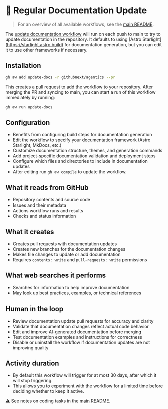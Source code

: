 # 📖 Regular Documentation Update

> For an overview of all available workflows, see the [main README](../README.md).

The [update documentation workflow](../workflows/update-docs.md?plain=1) will run on each push to main to try to update documentation in the repository. It defaults to using [Astro Starlight] (https://starlight.astro.build) for documentation generation, but you can edit it to use other frameworks if necessary.

## Installation

```bash
gh aw add update-docs -r githubnext/agentics --pr
```

This creates a pull request to add the workflow to your repository. After merging the PR and syncing to main, you can start a run of this workflow immediately by running:

```bash
gh aw run update-docs
```

## Configuration

- Benefits from configuring build steps for documentation generation
- Edit the workflow to specify your documentation framework (Astro Starlight, MkDocs, etc.)
- Customize documentation structure, themes, and generation commands
- Add project-specific documentation validation and deployment steps
- Configure which files and directories to include in documentation updates
- After editing run `gh aw compile` to update the workflow.

## What it reads from GitHub

- Repository contents and source code
- Issues and their metadata
- Actions workflow runs and results
- Checks and status information

## What it creates

- Creates pull requests with documentation updates
- Creates new branches for the documentation changes
- Makes file changes to update or add documentation
- Requires `contents: write` and `pull-requests: write` permissions

## What web searches it performs

- Searches for information to help improve documentation
- May look up best practices, examples, or technical references

## Human in the loop

- Review documentation update pull requests for accuracy and clarity
- Validate that documentation changes reflect actual code behavior
- Edit and improve AI-generated documentation before merging
- Test documentation examples and instructions for correctness
- Disable or uninstall the workflow if documentation updates are not improving quality

## Activity duration

- By default this workflow will trigger for at most 30 days, after which it will stop triggering. 
- This allows you to experiment with the workflow for a limited time before deciding whether to keep it active.

⚠️ See notes on coding tasks in the [main README](../README.md).
